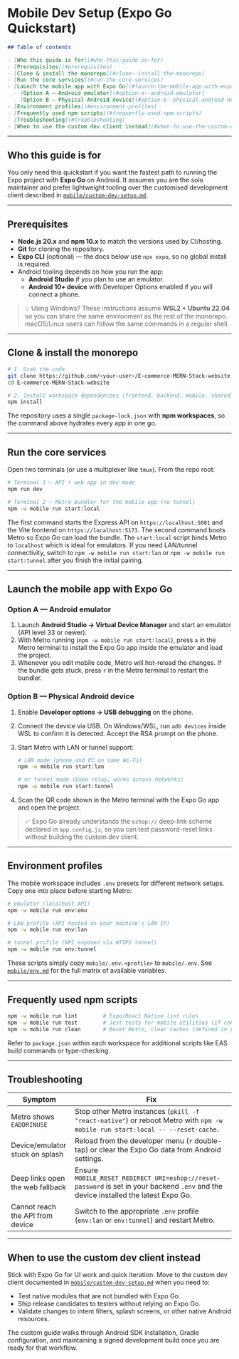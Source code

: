 # Mobile Dev Setup (Expo Go Quickstart)

```md
## Table of contents

- [Who this guide is for](#who-this-guide-is-for)
- [Prerequisites](#prerequisites)
- [Clone & install the monorepo](#clone--install-the-monorepo)
- [Run the core services](#run-the-core-services)
- [Launch the mobile app with Expo Go](#launch-the-mobile-app-with-expo-go)
  - [Option A — Android emulator](#option-a--android-emulator)
  - [Option B — Physical Android device](#option-b--physical-android-device)
- [Environment profiles](#environment-profiles)
- [Frequently used npm scripts](#frequently-used-npm-scripts)
- [Troubleshooting](#troubleshooting)
- [When to use the custom dev client instead](#when-to-use-the-custom-dev-client-instead)
```

---

## Who this guide is for

You only need this quickstart if you want the fastest path to running the Expo project with **Expo
Go** on Android. It assumes you are the solo maintainer and prefer lightweight tooling over the
customised development client described in [`mobile/custom-dev-setup.md`](./custom-dev-setup.md).

---

## Prerequisites

- **Node.js 20.x** and **npm 10.x** to match the versions used by CI/hosting.
- **Git** for cloning the repository.
- **Expo CLI** (optional) — the docs below use `npx expo`, so no global install is required.
- Android tooling depends on how you run the app:
  - **Android Studio** if you plan to use an emulator.
  - **Android 10+ device** with Developer Options enabled if you will connect a phone.

> 💡 Using Windows? These instructions assume **WSL2 + Ubuntu 22.04** so you can share the same
> environment as the rest of the monorepo. macOS/Linux users can follow the same commands in a
> regular shell.

---

## Clone & install the monorepo

```bash
# 1. Grab the code
git clone https://github.com/<your-user>/E-commerce-MERN-Stack-website.git
cd E-commerce-MERN-Stack-website

# 2. Install workspace dependencies (frontend, backend, mobile, shared packages)
npm install
```

The repository uses a single `package-lock.json` with **npm workspaces**, so the command above
hydrates every app in one go.

---

## Run the core services

Open two terminals (or use a multiplexer like `tmux`). From the repo root:

```bash
# Terminal 1 — API + web app in dev mode
npm run dev

# Terminal 2 — Metro bundler for the mobile app (no tunnel)
npm -w mobile run start:local
```

The first command starts the Express API on `https://localhost:5001` and the Vite frontend on
`https://localhost:5173`. The second command boots Metro so Expo Go can load the bundle. The
`start:local` script binds Metro to `localhost` which is ideal for emulators. If you need LAN/tunnel
connectivity, switch to `npm -w mobile run start:lan` or `npm -w mobile run start:tunnel` after you
finish the initial pairing.

---

## Launch the mobile app with Expo Go

### Option A — Android emulator

1. Launch **Android Studio → Virtual Device Manager** and start an emulator (API level 33 or newer).
2. With Metro running (`npm -w mobile run start:local`), press `a` in the Metro terminal to install
   the Expo Go app inside the emulator and load the project.
3. Whenever you edit mobile code, Metro will hot-reload the changes. If the bundle gets stuck, press
   `r` in the Metro terminal to restart the bundler.

### Option B — Physical Android device

1. Enable **Developer options → USB debugging** on the phone.
2. Connect the device via USB. On Windows/WSL, run `adb devices` inside WSL to confirm it is
   detected. Accept the RSA prompt on the phone.
3. Start Metro with LAN or tunnel support:

   ```bash
   # LAN mode (phone and PC on same Wi-Fi)
   npm -w mobile run start:lan

   # or tunnel mode (Expo relay, works across networks)
   npm -w mobile run start:tunnel
   ```

4. Scan the QR code shown in the Metro terminal with the Expo Go app and open the project.

> ✅ Expo Go already understands the `eshop://` deep-link scheme declared in `app.config.js`, so you
> can test password-reset links without building the custom dev client.

---

## Environment profiles

The mobile workspace includes `.env` presets for different network setups. Copy one into place
before starting Metro:

```bash
# emulator (localhost API)
npm -w mobile run env:emu

# LAN profile (API hosted on your machine's LAN IP)
npm -w mobile run env:lan

# tunnel profile (API exposed via HTTPS tunnel)
npm -w mobile run env:tunnel
```

These scripts simply copy `mobile/.env.<profile>` to `mobile/.env`. See [`mobile/env.md`](./env.md)
for the full matrix of available variables.

---

## Frequently used npm scripts

```bash
npm -w mobile run lint        # Expo/React Native lint rules
npm -w mobile run test        # Jest tests for mobile utilities (if configured)
npm -w mobile run clean       # Reset Metro, clear caches (defined in package.json)
```

Refer to `package.json` within each workspace for additional scripts like EAS build commands or
type-checking.

---

## Troubleshooting

| Symptom                          | Fix                                                                                                                                  |
| -------------------------------- | ------------------------------------------------------------------------------------------------------------------------------------ |
| Metro shows `EADDRINUSE`         | Stop other Metro instances (`pkill -f "react-native"`) or reboot Metro with `npm -w mobile run start:local -- --reset-cache`.        |
| Device/emulator stuck on splash  | Reload from the developer menu (`r` double-tap) or clear the Expo Go data from Android settings.                                     |
| Deep links open the web fallback | Ensure `MOBILE_RESET_REDIRECT_URI=eshop://reset-password` is set in your backend `.env` and the device installed the latest Expo Go. |
| Cannot reach the API from device | Switch to the appropriate `.env` profile (`env:lan` or `env:tunnel`) and restart Metro.                                              |

---

## When to use the custom dev client instead

Stick with Expo Go for UI work and quick iteration. Move to the custom dev client documented in
[`mobile/custom-dev-setup.md`](./custom-dev-setup.md) when you need to:

- Test native modules that are not bundled with Expo Go.
- Ship release candidates to testers without relying on Expo Go.
- Validate changes to intent filters, splash screens, or other native Android resources.

The custom guide walks through Android SDK installation, Gradle configuration, and maintaining a
signed development build once you are ready for that workflow.
